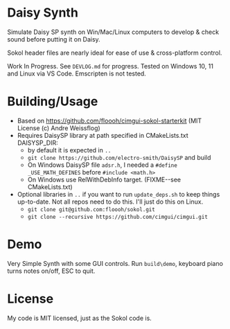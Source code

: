 # Daisy Synth

Simulate Daisy SP synth on Win/Mac/Linux computers to develop & check sound before putting it on Daisy.

Sokol header files are nearly ideal for ease of use & cross-platform control.

Work In Progress.  See `DEVLOG.md` for progress.  Tested on Windows 10, 11 and Linux via VS Code.  Emscripten is not tested.

# Building/Usage

* Based on https://github.com/floooh/cimgui-sokol-starterkit (MIT License (c) Andre Weissflog)
* Requires DaisySP library at path specified in CMakeLists.txt DAISYSP_DIR:
  * by default it is expected in `..`
  * `git clone https://github.com/electro-smith/DaisySP` and build 
  * On Windows DaisySP file `adsr.h`, I needed a `#define _USE_MATH_DEFINES` before `#include <math.h>`
  * On Windows use RelWithDebInfo target. (FIXME--see CMakeLists.txt)
* Optional libraries in `..` if you want to run `update_deps.sh` to keep things up-to-date.  Not all repos need to do this.  I'll just do this on Linux.
  * `git clone git@github.com:floooh/sokol.git`
  * `git clone --recursive https://github.com/cimgui/cimgui.git`

# Demo

Very Simple Synth with some GUI controls. Run `build\demo`, keyboard piano turns notes on/off, ESC to quit.

# License

My code is MIT licensed, just as the Sokol code is.